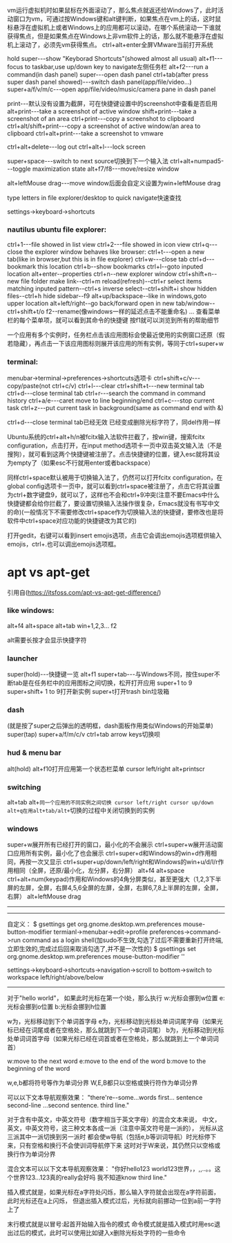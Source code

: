 vm运行虚拟机时如果鼠标在外面滚动了，那么焦点就返还给Windows了，此时活动窗口为vm，可通过按Windows键和alt键判断，如果焦点在vm上的话，这时鼠标悬浮在虚拟机上或者Windows上的应用都可以滚动，在哪个系统滚动一下谁就获得焦点，但是如果焦点在Windows上非vm软件上的话，那么就不能悬浮在虚拟机上滚动了，必须先vm获得焦点。
ctrl+alt+enter全屏VMware当前打开系统



hold super---show "Keyborad Shortcuts"(showed almost all usual)
alt+f1---focus to taskbar,use up/down key to navigate左侧任务栏
alt+f2---run a command(in dash panel)
super---open dash panel
ctrl+tab(after press super dash panel showed)---switch dash panel(app/file/video...)
super+a/f/v/m/c---open app/file/video/music/camera pane in dash panel

print---默认没有设置为截屏，可在快捷键设置中的screenshot中查看是否启用
alt+print---take a screenshot of active window
shift+print---take a screenshot of an area
ctrl+print---copy a screenshot to clipboard
ctrl+alt/shift+print---copy a screenshot of active window/an area to clipboard
ctrl+alt+print---take a screenshot to vmware

ctrl+alt+delete---log out
ctrl+alt+l---lock screen

super+space---switch to next source切换到下一个输入法
ctrl+alt+numpad5---toggle maximization state
alt+f7/f8---move/resize window

alt+leftMouse drag---move window后面会自定义设置为win+leftMouse drag

type letters in file explorer/desktop to quick navigate快速查找

settings->keyboard->shortcuts

### nautilus ubuntu file explorer:

ctrl+1---file showed in list view
ctrl+2---file showed in icon view
ctrl+q---close the explorer window
behaves like browser:
ctrl+t---open a new tab(like in browser,but this is in file explorer)
ctrl+w---close tab
ctrl+d---bookmark this location
ctrl+b--show bookmarks
ctrl+l--goto inputed location
alt+enter--properties
ctrl+n--new explorer window
ctrl+shift+n--new file folder
make link--ctrl+m
reload(refresh)--ctrl+r
select items matching inputed pattern--ctrl+s
inverse select--ctrl+shift+i
show hidden files--ctrl+h
hide sidebar--f9
alt+up/backspace--like in windows,goto upper location
alt+left/right--go back/forward
open in new tab/window--ctrl+shift+t/o
f2--rename(像windows一样的延迟点击不能重命名)
...
查看菜单栏的每个菜单项，就可以看到其命令的快捷键
按f1就可以浏览到所有的帮助细节


一个应用有多个实例时，任务栏点击该应用图标会使最近使用的实例窗口还原（假若隐藏），再点击一下该应用图标则展开该应用的所有实例，等同于ctrl+super+w

### terminal:

menubar->terminal->preferences->shortcuts选项卡
ctrl+shift+c/v---copy/paste(not ctrl+c/v)
ctrl+l---clear
ctrl+shift+t---new terminal tab
ctrl+d---close terminal tab
ctrl+r---search the command in command history
ctrl+a/e---caret move to line beginning/end
ctrl+c---stop current task
ctrl+z---put current task in background(same as command end with &)

ctrl+d---close terminal tab已经无效
已经变成删除光标字符了，同del作用一样


Ubuntu系统的ctrl+alt+h/n被fcitx输入法软件拦截了，按win键，搜索fcitx configuration，点击打开，在input method选项卡一页中双击英文输入法（不是搜狗），就可看到这两个快捷键被注册了。点击快捷键的位置，键入esc就将其设为empty了（如果esc不行就用enter或者backspace）

同样ctrl+space默认被用于切换输入法了，仍然可以打开fcitx configuration，在global config选项卡一页中，就可以看到ctrl+space被注册了，点击它将其设置为ctrl+数字键盘9，就可以了，这样也不会和ctrl+9冲突(注意不要Emacs中什么快捷键都会给你拦截了，要设置切换输入法操作很复杂，Emacs就没有书写中文的命)(一般情况下不需要修改ctrl+space作为切换输入法的快捷键，要修改也是将软件中ctrl+space对应功能的快捷键改为其它的)

打开gedit，右键可以看到insert emojis选项，点击它会调出emojis选项框供输入emojis，ctrl+.也可以调出emojis选项框。


# apt vs apt-get
引用自(https://itsfoss.com/apt-vs-apt-get-difference/)



### like windows:

alt+f4
alt+space
alt+tab
win+1,2,3...
f2


alt需要长按才会显示快捷字符

### launcher

super(hold)---快捷键一览
alt+f1
super+tab---与Windows不同，按住super不断tab是在任务栏中的应用图标之间切换，松开打开应用
super+1 to 9
super+shift+ 1 to 9打开新实例
super+t打开trash bin垃圾箱

### dash

(就是按了super之后弹出的透明框，dash面板作用类似Windows的开始菜单)
super(tap)
super+a/f/m/c/v
ctrl+tab
arrow keys切换呗

### hud & menu bar

alt(hold)
alt+f10打开应用第一个状态栏菜单
cursor left/right
alt+printscr

### switching

alt+tab
alt+`同一个应用的不同实例之间切换
cursor left/right
cursor up/down
alt+q在用alt+tab/alt+`切换的过程中关闭切换到的实例

### windows

super+w展开所有已经打开的窗口，最小化的不会展示
ctrl+super+w展开活动窗口应用所有实例，最小化了也会展示
ctrl+super+d和Windows的win+d作用相同，再按一次又显示
ctrl+super+up/down/left/right和Windows的win+u/d/l/r作用相同（全屏，还原/最小化，左分屏，右分屏）
alt+f4
alt+space
ctrl+alt+num(keypad)作用和Windows的4角分屏类似，甚至更强大（1,2,3下半屏的左屏，全屏，右屏4,5,6全屏的左屏，全屏，右屏6,7,8上半屏的左屏，全屏，右屏）
alt+leftMouse drag



------


------

自定义：
$ gsettings get org.gnome.desktop.wm.preferences mouse-button-modifier
termianl->menubar->edit->profile preferences->command->run command as a login shell(加sudo不生效,勾选了过后不需要重新打开终端,立即生效的,完成过后回来取消勾选了,并不是一次性的)
$ gsettings set org.gnome.desktop.wm.preferences mouse-button-modifier '<Super>'


settings->keyboard->shortcuts->navigation->scroll to bottom->switch to workspace left/right/above/below




--------

对于"hello world"，
如果此时光标在第一个l处，那么执行
w:光标会挪到w位置
e:光标会挪到o位置
b:光标会挪到h位置

w为，光标移动到下个单词首字母
e为，光标移动到光标处单词词尾字母（如果光标已经在词尾或者在空格处，那么就跳到下一个单词词尾）
b为，光标移动到光标处单词词首字母（如果光标已经在词首或者在空格处，那么就跳到上一个单词词首）

w:move to the next word
e:move to the end of the word
b:move to the beginning of the word

w,e,b都将符号等作为单词分界
W,E,B都只以空格或换行符作为单词分界

可以以下文本导航观察效果：
"there're--some...words  first... sentence
   second-line  ...second  sentence.
third line."

对于含有中英文，中英文符号（数字相当于英文字母）的混合文本来说，
中文，英文，中英文符号，这三种文本各成一派（注意中英文符号是一派的），
光标从这三派其中一派切换到另一派时
都会使w导航（包括e,b等训词导航）时光标停下来，只有空格和换行不会使训词导航停下来
这时对于W来说，其仍然只以空格或换行作为单词分界

混合文本可以以下文本导航观察效果：
"你好hello123  world123世界，，,,..。。这个世界123...123真的really会好吗
    我不知道know
third line."



插入模式就是，如果光标在a字符处闪烁，那么输入字符就会出现在a字符前面，此时光标还在a上闪烁，
但退出插入模式过后，光标就向前挪动一位到a前一字符上了

末行模式就是以冒号:起首开始输入指令的模式
命令模式就是插入模式时用esc退出过后的模式，此时可以使用比如键入x删除光标处字符的一些命令